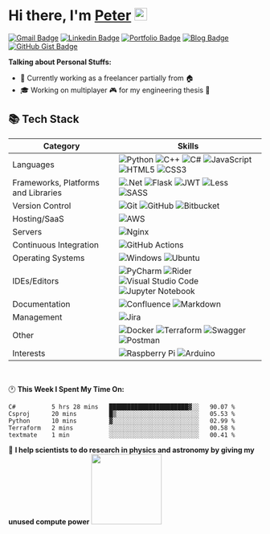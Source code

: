 # Hi there, I'm <a href="https://portfolio.prkul.com" target="_blank">Peter</a> <img src="https://media.giphy.com/media/hvRJCLFzcasrR4ia7z/giphy.gif" width="25px">

[![Gmail Badge](https://img.shields.io/badge/Gmail-%23BB001B.svg?&style=flat-square&logo=Gmail&logoColor=white)](mailto:piotr.kuligowski98@gmail.com)
[![Linkedin Badge](https://img.shields.io/badge/-LinkedIn-338fc1?style=flat-square&logo=Linkedin&logoColor=white)](https://linkedin.com/in/piotr-kuligowski)
[![Portfolio Badge](https://img.shields.io/badge/Portfolio-4d4a73?style=flat-square&logo=google-chrome&logoColor=white)](https://portfolio.prkul.com)
[![Blog Badge](https://img.shields.io/badge/Blog-dd5f6f?style=flat-square&logo=google-chrome&logoColor=white)](https://blog.prkul.com)
[![GitHub Gist Badge](https://img.shields.io/badge/-Gist-4f4f4f?style=flat-square&logo=GitHub&logoColor=white)](https://gist.github.com/PiotrKuligowski)


**Talking about Personal Stuffs:**

- :briefcase: Currently working as a freelancer partially from :house:
- :mortar_board: Working on multiplayer :video_game: for my engineering thesis :closed_book:

## :books: Tech Stack
|Category|Skills|
|---|---|
|Languages|![Python](https://img.shields.io/badge/python-3670A0?style=flat&logo=python&logoColor=ffdd54) ![C++](https://img.shields.io/badge/c++-%2300599C.svg?style=flat&logo=c%2B%2B&logoColor=white) ![C#](https://img.shields.io/badge/c%23-%23239120.svg?style=flat&logo=c-sharp&logoColor=white) ![JavaScript](https://img.shields.io/badge/javascript-%23323330.svg?style=flat&logo=javascript&logoColor=%23F7DF1E) ![HTML5](https://img.shields.io/badge/html5-%23E34F26.svg?style=flat&logo=html5&logoColor=white) ![CSS3](https://img.shields.io/badge/css3-%231572B6.svg?style=flat&logo=css3&logoColor=white)|
|Frameworks, Platforms and Libraries|![.Net](https://img.shields.io/badge/.NET-5C2D91?style=flat&logo=.net&logoColor=white) ![Flask](https://img.shields.io/badge/flask-%23000.svg?style=flat&logo=flask&logoColor=white) ![JWT](https://img.shields.io/badge/JWT-black?style=flat&logo=JSON%20web%20tokens) ![Less](https://img.shields.io/badge/less-2B4C80?style=flat&logo=less&logoColor=white) ![SASS](https://img.shields.io/badge/SASS-hotpink.svg?style=flat&logo=SASS&logoColor=white)|
|Version Control|![Git](https://img.shields.io/badge/git-%23F05033.svg?style=flat&logo=git&logoColor=white) ![GitHub](https://img.shields.io/badge/github-%23121011.svg?style=flat&logo=github&logoColor=white) ![Bitbucket](https://img.shields.io/badge/bitbucket-%230047B3.svg?style=flat&logo=bitbucket&logoColor=white)|
|Hosting/SaaS|![AWS](https://img.shields.io/badge/AWS-%23FF9900.svg?style=flat&logo=amazon-aws&logoColor=white)|
|Servers|![Nginx](https://img.shields.io/badge/nginx-%23009639.svg?style=flat&logo=nginx&logoColor=white)|
|Continuous Integration|![GitHub Actions](https://img.shields.io/badge/githubactions-%232671E5.svg?style=flat&logo=githubactions&logoColor=white)|
|Operating Systems|![Windows](https://img.shields.io/badge/Windows-0078D6?style=flat&logo=windows&logoColor=white) ![Ubuntu](https://img.shields.io/badge/Ubuntu-E95420?style=flat&logo=ubuntu&logoColor=white)|
|IDEs/Editors|![PyCharm](https://img.shields.io/badge/pycharm-143?style=flat&logo=pycharm&logoColor=black&color=black&labelColor=green) ![Rider](https://img.shields.io/badge/Rider-000000.svg?style=flat&logo=Rider&logoColor=white&color=black&labelColor=crimson) ![Visual Studio Code](https://img.shields.io/badge/Visual%20Studio%20Code-0078d7.svg?style=flat&logo=visual-studio-code&logoColor=white) ![Jupyter Notebook](https://img.shields.io/badge/jupyter-%23FA0F00.svg?style=flat&logo=jupyter&logoColor=white)|
|Documentation|![Confluence](https://img.shields.io/badge/confluence-%23172BF4.svg?style=flat&logo=confluence&logoColor=white) ![Markdown](https://img.shields.io/badge/markdown-%23000000.svg?style=flat&logo=markdown&logoColor=white)|
|Management|![Jira](https://img.shields.io/badge/jira-%230A0FFF.svg?style=flat&logo=jira&logoColor=white)|
|Other|![Docker](https://img.shields.io/badge/docker-%230db7ed.svg?style=flat&logo=docker&logoColor=white) ![Terraform](https://img.shields.io/badge/terraform-%235835CC.svg?style=flat&logo=terraform&logoColor=white) ![Swagger](https://img.shields.io/badge/-Swagger-%23Clojure?style=flat&logo=swagger&logoColor=white) ![Postman](https://img.shields.io/badge/Postman-FF6C37?style=flat&logo=postman&logoColor=white)|
|Interests|![Raspberry Pi](https://img.shields.io/badge/-RaspberryPi-C51A4A?style=flat&logo=Raspberry-Pi) ![Arduino](https://img.shields.io/badge/-Arduino-00979D?style=flat&logo=Arduino&logoColor=white)|

</br>

:clock1: **This Week I Spent My Time On:**
<!--START_SECTION:waka-->
```text
C#          5 hrs 28 mins   ██████████████████████▓░░   90.07 % 
Csproj      20 mins         █▒░░░░░░░░░░░░░░░░░░░░░░░   05.53 % 
Python      10 mins         ▓░░░░░░░░░░░░░░░░░░░░░░░░   02.99 % 
Terraform   2 mins          ░░░░░░░░░░░░░░░░░░░░░░░░░   00.58 % 
textmate    1 min           ░░░░░░░░░░░░░░░░░░░░░░░░░   00.41 % 
```
<!--END_SECTION:waka-->

:rocket: **I help scientists to do research in physics and astronomy by giving my unused compute power**
<a href="https://universeathome.pl/universe/show_user.php?userid=229523"><img src="https://user-images.githubusercontent.com/56340810/142269237-3405c995-377d-4d2f-a54f-7c17f226ec5f.png" width="140"/></a>
